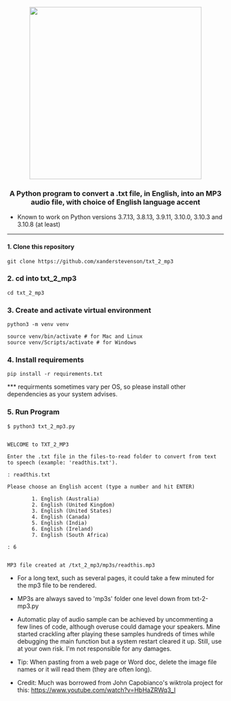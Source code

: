 <p align="center"><img src="https://github.com/xanderstevenson/txt-2-mp3/blob/main/media/txt-2-mp3-colors.png?raw=true" width=400) /></p>

<h3 align="center">A Python program to convert a .txt file, in English, into an MP3 audio file, with choice of English language accent</h3>


* Known to work on Python versions 3.7.13, 3.8.13, 3.9.11, 3.10.0, 3.10.3 and 3.10.8 (at least)

------


#### 1. Clone this repository
```
git clone https://github.com/xanderstevenson/txt_2_mp3
```


### 2. cd into txt_2_mp3
```
cd txt_2_mp3
```


### 3. Create and activate virtual environment
```
python3 -m venv venv

source venv/bin/activate # for Mac and Linux
source venv/Scripts/activate # for Windows
```


### 4. Install requirements
```
pip install -r requirements.txt
```
*** requirments sometimes vary per OS, so please install other dependencies as your system advises.



### 5. Run Program
```
$ python3 txt_2_mp3.py 


WELCOME to TXT_2_MP3

Enter the .txt file in the files-to-read folder to convert from text to speech (example: 'readthis.txt').

: readthis.txt

Please choose an English accent (type a number and hit ENTER)

        1. English (Australia)
        2. English (United Kingdom)
        3. English (United States)
        4. English (Canada)
        5. English (India)
        6. English (Ireland)
        7. English (South Africa)

: 6


MP3 file created at /txt_2_mp3/mp3s/readthis.mp3

```

* For a long text, such as several pages, it could take a few minuted for the mp3 file to be rendered.

- MP3s are always saved to 'mp3s' folder one level down from txt-2-mp3.py

- Automatic play of audio sample can be achieved by uncommenting a few lines of code, although overuse could damage your speakers. Mine started crackling after playing these samples hundreds of times while debugging the main function but a system restart cleared it up. Still, use at your own risk. I'm not responsible for any damages.

- Tip: When pasting from a web page or Word doc, delete the image file names or it will read them (they are often long).


- Credit: Much was borrowed from John Capobianco's wiktrola project for this: https://www.youtube.com/watch?v=HbHaZRWq3_I
